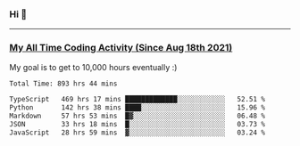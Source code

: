 ### Hi 🙂

---

### <a href="https://wakatime.com/@Eroxl">My All Time Coding Activity (Since Aug 18th 2021)</a>
My goal is to get to 10,000 hours eventually :)
<!--START_SECTION:waka-->

```txt
Total Time: 893 hrs 44 mins

TypeScript   469 hrs 17 mins █████████████░░░░░░░░░░░░   52.51 %
Python       142 hrs 38 mins ████░░░░░░░░░░░░░░░░░░░░░   15.96 %
Markdown     57 hrs 53 mins  █▓░░░░░░░░░░░░░░░░░░░░░░░   06.48 %
JSON         33 hrs 18 mins  █░░░░░░░░░░░░░░░░░░░░░░░░   03.73 %
JavaScript   28 hrs 59 mins  ▓░░░░░░░░░░░░░░░░░░░░░░░░   03.24 %
```

<!--END_SECTION:waka-->
